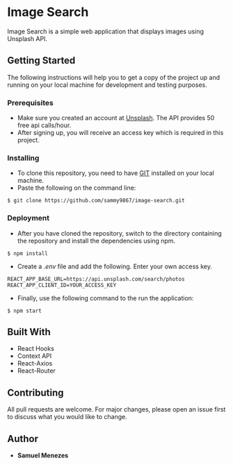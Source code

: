 # Image Search

Image Search is a simple web application that displays images using Unsplash API.

## Getting Started
The following instructions will help you to get a copy of the project up and running on your local machine for development and testing purposes.

### Prerequisites
* Make sure you created an account at [Unsplash](https://unsplash.com/documentation). The API provides 50 free api calls/hour.
* After signing up, you will receive an access key which is required in this project.

### Installing

* To clone this repository, you need to have [GIT](https://git-scm.com) installed on your local machine.
* Paste the following on the command line:
```
$ git clone https://github.com/sammy9867/image-search.git
```

### Deployment
* After you have cloned the repository, switch to the directory containing the repository and install the dependencies using npm.
```
$ npm install
```
* Create a *.env* file and add the following. Enter your own access key.
```
REACT_APP_BASE_URL=https://api.unsplash.com/search/photos
REACT_APP_CLIENT_ID=YOUR_ACCESS_KEY
```
* Finally, use the following command to the run the application:
```
$ npm start
```

## Built With
* React Hooks
* Context API
* React-Axios
* React-Router

## Contributing
All pull requests are welcome. For major changes, please open an issue first to discuss what you would like to change.

## Author
* **Samuel Menezes**